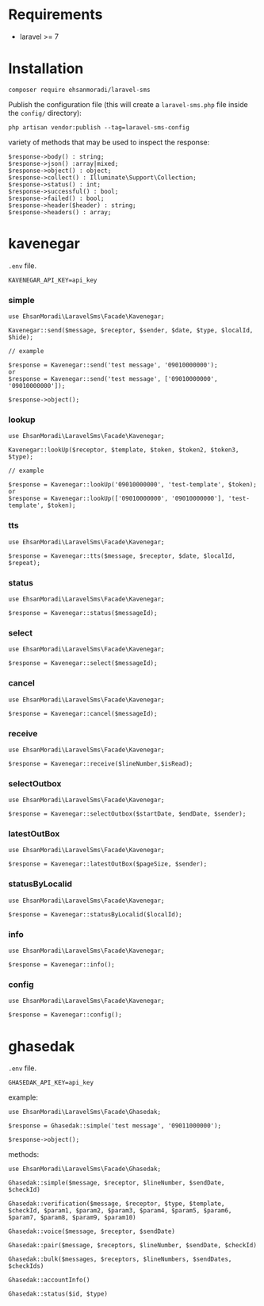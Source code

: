 # Requirements

- laravel >= 7

# Installation

    composer require ehsanmoradi/laravel-sms  

Publish the configuration file (this will create a `laravel-sms.php` file inside the `config/` directory):

    php artisan vendor:publish --tag=laravel-sms-config

variety of methods that may be used to inspect the response:

    $response->body() : string;
    $response->json() :array|mixed;
    $response->object() : object;
    $response->collect() : Illuminate\Support\Collection;
    $response->status() : int;
    $response->successful() : bool;
    $response->failed() : bool;
    $response->header($header) : string;
    $response->headers() : array;

# kavenegar

`.env` file.

    KAVENEGAR_API_KEY=api_key

### simple

    use EhsanMoradi\LaravelSms\Facade\Kavenegar;

    Kavenegar::send($message, $receptor, $sender, $date, $type, $localId, $hide);
    
    // example

    $response = Kavenegar::send('test message', '09010000000');
    or
    $response = Kavenegar::send('test message', ['09010000000', '09010000000']);
    
    $response->object();

### lookup

    use EhsanMoradi\LaravelSms\Facade\Kavenegar;

    Kavenegar::lookUp($receptor, $template, $token, $token2, $token3, $type);
    
    // example

    $response = Kavenegar::lookUp('09010000000', 'test-template', $token);
    or
    $response = Kavenegar::lookUp(['09010000000', '09010000000'], 'test-template', $token);

### tts

    use EhsanMoradi\LaravelSms\Facade\Kavenegar;

    $response = Kavenegar::tts($message, $receptor, $date, $localId, $repeat);

### status

    use EhsanMoradi\LaravelSms\Facade\Kavenegar;

    $response = Kavenegar::status($messageId);

### select

    use EhsanMoradi\LaravelSms\Facade\Kavenegar;

    $response = Kavenegar::select($messageId);

### cancel

    use EhsanMoradi\LaravelSms\Facade\Kavenegar;

    $response = Kavenegar::cancel($messageId);

### receive

    use EhsanMoradi\LaravelSms\Facade\Kavenegar;

    $response = Kavenegar::receive($lineNumber,$isRead);

### selectOutbox

    use EhsanMoradi\LaravelSms\Facade\Kavenegar;

    $response = Kavenegar::selectOutbox($startDate, $endDate, $sender);

### latestOutBox

    use EhsanMoradi\LaravelSms\Facade\Kavenegar;

    $response = Kavenegar::latestOutBox($pageSize, $sender);

### statusByLocalid

    use EhsanMoradi\LaravelSms\Facade\Kavenegar;

    $response = Kavenegar::statusByLocalid($localId);

### info

    use EhsanMoradi\LaravelSms\Facade\Kavenegar;

    $response = Kavenegar::info();

### config

    use EhsanMoradi\LaravelSms\Facade\Kavenegar;

    $response = Kavenegar::config();

# ghasedak

`.env` file.

    GHASEDAK_API_KEY=api_key
example:

    use EhsanMoradi\LaravelSms\Facade\Ghasedak;

    $response = Ghasedak::simple('test message', '09011000000');
    
    $response->object();

methods:

    use EhsanMoradi\LaravelSms\Facade\Ghasedak;

    Ghasedak::simple($message, $receptor, $lineNumber, $sendDate, $checkId)
    
    Ghasedak::verification($message, $receptor, $type, $template, $checkId, $param1, $param2, $param3, $param4, $param5, $param6, $param7, $param8, $param9, $param10)

    Ghasedak::voice($message, $receptor, $sendDate)

    Ghasedak::pair($message, $receptors, $lineNumber, $sendDate, $checkId)

    Ghasedak::bulk($messages, $receptors, $lineNumbers, $sendDates, $checkIds)

    Ghasedak::accountInfo()

    Ghasedak::status($id, $type)
